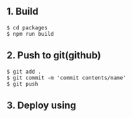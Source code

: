 ## 1. Build

```
$ cd packages
$ npm run build
```

## 2. Push to git(github)

```
$ git add .
$ git commit -m 'commit contents/name'
$ git push
```

## 3. Deploy using 